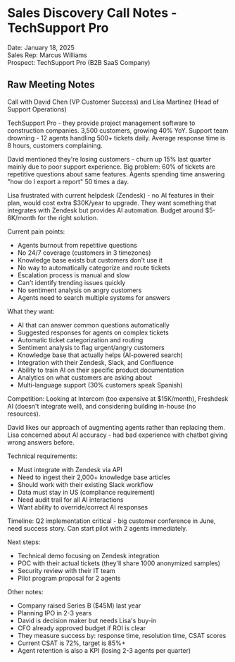 # Sales Discovery Call Notes - TechSupport Pro
Date: January 18, 2025  
Sales Rep: Marcus Williams  
Prospect: TechSupport Pro (B2B SaaS Company)

## Raw Meeting Notes

Call with David Chen (VP Customer Success) and Lisa Martinez (Head of Support Operations)

TechSupport Pro - they provide project management software to construction companies. 3,500 customers, growing 40% YoY. Support team drowning - 12 agents handling 500+ tickets daily. Average response time is 8 hours, customers complaining.

David mentioned they're losing customers - churn up 15% last quarter mainly due to poor support experience. Big problem: 60% of tickets are repetitive questions about same features. Agents spending time answering "how do I export a report" 50 times a day.

Lisa frustrated with current helpdesk (Zendesk) - no AI features in their plan, would cost extra $30K/year to upgrade. They want something that integrates with Zendesk but provides AI automation. Budget around $5-8K/month for the right solution.

Current pain points:
- Agents burnout from repetitive questions
- No 24/7 coverage (customers in 3 timezones)
- Knowledge base exists but customers don't use it
- No way to automatically categorize and route tickets
- Escalation process is manual and slow
- Can't identify trending issues quickly
- No sentiment analysis on angry customers
- Agents need to search multiple systems for answers

What they want:
- AI that can answer common questions automatically
- Suggested responses for agents on complex tickets
- Automatic ticket categorization and routing
- Sentiment analysis to flag urgent/angry customers
- Knowledge base that actually helps (AI-powered search)
- Integration with their Zendesk, Slack, and Confluence
- Ability to train AI on their specific product documentation
- Analytics on what customers are asking about
- Multi-language support (30% customers speak Spanish)

Competition: Looking at Intercom (too expensive at $15K/month), Freshdesk AI (doesn't integrate well), and considering building in-house (no resources).

David likes our approach of augmenting agents rather than replacing them. Lisa concerned about AI accuracy - had bad experience with chatbot giving wrong answers before.

Technical requirements:
- Must integrate with Zendesk via API
- Need to ingest their 2,000+ knowledge base articles
- Should work with their existing Slack workflow
- Data must stay in US (compliance requirement)
- Need audit trail for all AI interactions
- Want ability to override/correct AI responses

Timeline: Q2 implementation critical - big customer conference in June, need success story. Can start pilot with 2 agents immediately.

Next steps:
- Technical demo focusing on Zendesk integration
- POC with their actual tickets (they'll share 1000 anonymized samples)
- Security review with their IT team
- Pilot program proposal for 2 agents

Other notes:
- Company raised Series B ($45M) last year
- Planning IPO in 2-3 years
- David is decision maker but needs Lisa's buy-in
- CFO already approved budget if ROI is clear
- They measure success by: response time, resolution time, CSAT scores
- Current CSAT is 72%, target is 85%+
- Agent retention is also a KPI (losing 2-3 agents per quarter)